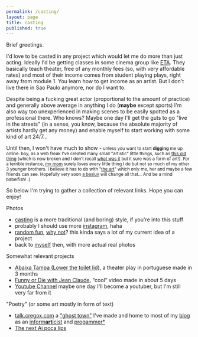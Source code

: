 ```yaml
---
permalink: /casting/
layout: page
title: casting
published: true
---
```


Brief greetings.

I'd love to be casted in any project which would let me do more than just acting. Ideally I'd be getting classes in some cinema group like [ETA](http://www.estudiodetreinamento.com.br/). They basically teach theater, free of any monthly fees (so, with very affordable rates) and most of their income comes from student playing plays, right away from module 1. You learn how to get income as an artist. But I don't live there in Sao Paulo anymore, nor do I want to.

Despite being a fucking great actor (proportional to the amount of practice) and generally above average in anything I do (**maybe** except sports) I'm also way too unexperienced in making scenes to be easily spotted as a professional there. Who knows? Maybe one day I'll get the guts to go "live in the streets" (in a sense, you know, because the absolute majority of artists hardly get any money) and enable myself to start working with some kind of art 24/7...

Until then, I won't have much to show - <small>unless you want to start **digging** me up online: boy, as a web freak I've created many small "artistic" little things, such as [this old thing](https://en.wikipedia.org/wiki/User:Cregox/-%3F_wiki%3F) (which is now broken and I don't recall [what was it](https://en.wikipedia.org/w/index.php?title=User:Cregox&oldid=220362058) but it sure was a form of art!). For a terrible instance, [my mom](http://talk.cregox.com/users/sandra_cavalheiro/activity/likes-given) surely loves every little thing I do but not so much of my other 3 younger brothers. I believe it has to do with "[the art](https://github.com/cauerego/cauerego.github.io/wiki/a-novel-about-the-other-novel)" which only me, her and maybe a few friends can see. Hopefully very soon [a basiux](http://basiux.org) will change all that... And be a mind babelfish! :)</small>

So below I'm trying to gather a collection of relevant links. Hope you can enjoy!

Photos

- [casting](https://b.cregox.com/caue-casting) is a more traditional (and boring) style, if you're into this stuff
- probably I should use more [instagram](https://www.instagram.com/cregox/), haha
- [random fun](/random), [why not](http://talk.cregox.com/t/focus-on-mario-forget-the-rest-of-universe/7919)? this kinda says a lot of my current idea of a project
- back to [myself](/myself) then, with more actual real photos

Somewhat relevant projects

- [Abaixa Tampa (Lower the toilet lid)](http://abaixatampa.wordpress.com/), a theater play in portuguese made in 3 months
- [Funny or Die with Jean Claude](http://www.funnyordie.com/videos/f6f674e14c/just-a-regular-damme-day), “cool” video made in about 5 days
- [Youtube Channel](https://www.youtube.com/c/CaueRego) maybe one day I'll become a youtuber, but I'm still very far from it

"Poetry" (or some art mostly in form of text)

- [talk.cregox.com](http://talk.cregox.com/) a ["ghost town"](http://talk.cregox.com/t/a-beginning-for-the-forums-here/7/7?u=cregox) I've made and home to most of my [blog](/blog) as an [inform**art**icist](http://talk.cregox.com/t/to-kstanley-can-a-neat-mario-start-up-a-basiux/7914) and [progammer*](http://talk.cregox.com/t/yeah-im-also-a-progammer/7676)
- [The next Ai poca lips](http://blog.cregox.com/2015/12/26/the-next-ai-poca-lips.html)
